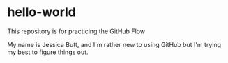 # hello-world
This repository is for practicing the GitHub Flow

My name is Jessica Butt, and I'm rather new to using GitHub but I'm trying my best to figure things out. 
